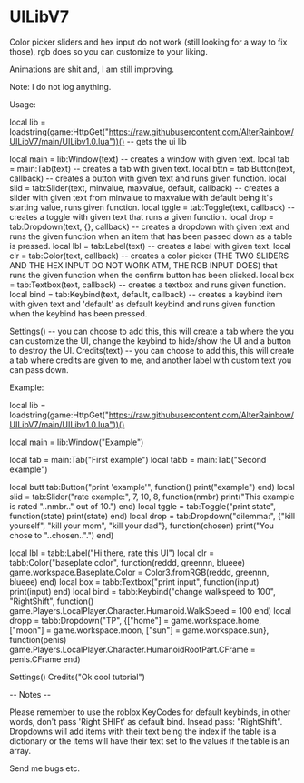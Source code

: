 # UILibV7

Color picker sliders and hex input do not work (still looking for a way to fix those), rgb does so you can customize to your liking.

Animations are shit and, I am still improving.

Note: I do not log anything.

Usage:

local lib = loadstring(game:HttpGet("https://raw.githubusercontent.com/AlterRainbow/UILibV7/main/UILibv1.0.lua"))() -- gets the ui lib

local main = lib:Window(text) -- creates a window with given text.
local tab = main:Tab(text) -- creates a tab with given text.
local bttn = tab:Button(text, callback) -- creates a button with given text and runs given function.
local slid = tab:Slider(text, minvalue, maxvalue, default, callback) -- creates a slider with given text from minvalue to maxvalue with default being it's starting value, runs given function.
local tggle = tab:Toggle(text, callback) -- creates a toggle with given text that runs a given function.
local drop = tab:Dropdown(text, {}, callback) -- creates a dropdown with given text and runs the given function when an item that has been passed down as a table is pressed.
local lbl = tab:Label(text) -- creates a label with given text.
local clr = tab:Color(text, callback) -- creates a color picker (THE TWO SLIDERS AND THE HEX INPUT DO NOT WORK ATM, THE RGB INPUT DOES) that runs the given function when the confirm button has been clicked.
local box = tab:Textbox(text, callback) -- creates a textbox and runs given function.
local bind = tab:Keybind(text, default, callback) -- creates a keybind item with given text and 'default' as default keybind and runs given function when the keybind has been pressed.

Settings() -- you can choose to add this, this will create a tab where the you can customize the UI, change the keybind to hide/show the UI and a button to destroy the UI.
Credits(text) -- you can choose to add this, this will create a tab where credits are given to me, and another label with custom text you can pass down.

Example:

local lib = loadstring(game:HttpGet("https://raw.githubusercontent.com/AlterRainbow/UILibV7/main/UILibv1.0.lua"))()

local main = lib:Window("Example")

local tab = main:Tab("First example")
local tabb = main:Tab("Second example")

local butt tab:Button("print 'example'", function() print("example") end)
local slid = tab:Slider("rate example:", 7, 10, 8, function(nmbr) print("This example is rated "..nmbr.." out of 10.") end)
local tggle = tab:Toggle("print state", function(state) print(state) end)
local drop = tab:Dropdown("dilemma:", {"kill yourself", "kill your mom", "kill your dad"}, function(chosen) print("You chose to "..chosen..".") end)

local lbl = tabb:Label("Hi there, rate this UI")
local clr = tabb:Color("baseplate color", function(reddd, greennn, blueee) game.workspace.Baseplate.Color = Color3.fromRGB(reddd, greennn, blueee) end)
local box = tabb:Textbox("print input", function(input) print(input) end)
local bind = tabb:Keybind("change walkspeed to 100", "RightShift", function() game.Players.LocalPlayer.Character.Humanoid.WalkSpeed = 100 end)
local dropp = tabb:Dropdown("TP", {["home"] = game.workspace.home, ["moon"] = game.workspace.moon, ["sun"] = game.workspace.sun}, function(penis) game.Players.LocalPlayer.Character.HumanoidRootPart.CFrame = penis.CFrame end)

Settings()
Credits("Ok cool tutorial")

-- Notes --

Please remember to use the roblox KeyCodes for default keybinds, in other words, don't pass 'Right SHIFt' as default bind. Insead pass: "RightShift".
Dropdowns will add items with their text being the index if the table is a dictionary or the items will have their text set to the values if the table is an array.

Send me bugs etc.
